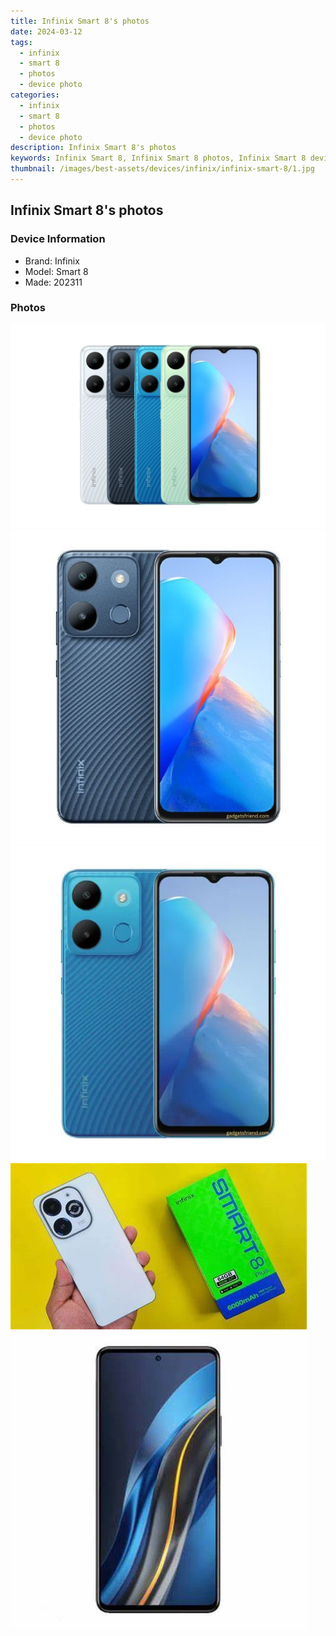 ```yaml
---
title: Infinix Smart 8's photos
date: 2024-03-12
tags: 
  - infinix
  - smart 8
  - photos
  - device photo
categories: 
  - infinix
  - smart 8
  - photos
  - device photo
description: Infinix Smart 8's photos
keywords: Infinix Smart 8, Infinix Smart 8 photos, Infinix Smart 8 device photo
thumbnail: /images/best-assets/devices/infinix/infinix-smart-8/1.jpg
---
```


## Infinix Smart 8's photos

### Device Information

- Brand: Infinix
- Model: Smart 8
- Made: 202311

### Photos

![/images/best-assets/devices/infinix/infinix-smart-8/1.jpg](/images/best-assets/devices/infinix/infinix-smart-8/1.jpg)
![/images/best-assets/devices/infinix/infinix-smart-8/2.jpg](/images/best-assets/devices/infinix/infinix-smart-8/2.jpg)
![/images/best-assets/devices/infinix/infinix-smart-8/3.jpg](/images/best-assets/devices/infinix/infinix-smart-8/3.jpg)
![/images/best-assets/devices/infinix/infinix-smart-8/4.jpg](/images/best-assets/devices/infinix/infinix-smart-8/4.jpg)
![/images/best-assets/devices/infinix/infinix-smart-8/5.jpg](/images/best-assets/devices/infinix/infinix-smart-8/5.jpg)
